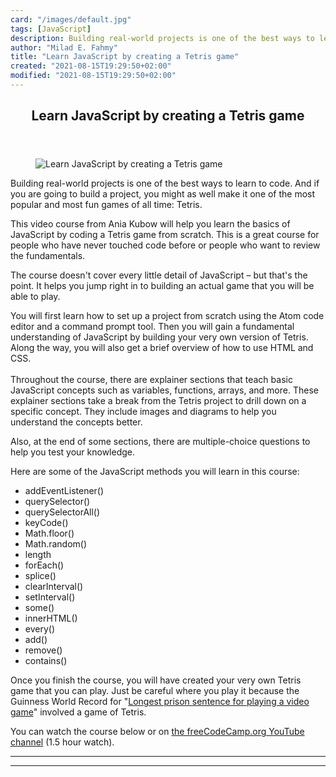 ```yaml
---
card: "/images/default.jpg"
tags: [JavaScript]
description: Building real-world projects is one of the best ways to learn
author: "Milad E. Fahmy"
title: "Learn JavaScript by creating a Tetris game"
created: "2021-08-15T19:29:50+02:00"
modified: "2021-08-15T19:29:50+02:00"
---
```

<div class="site-wrapper">
<main id="site-main" class="site-main outer">
<div class="inner">
<article class="post-full post tag-javascript tag-youtube ">
<header class="post-full-header">
<h1 class="post-full-title">Learn JavaScript by creating a Tetris game</h1>
</header>
<figure class="post-full-image">
<picture>
<source media="(max-width: 700px)" sizes="1px" srcset="data:image/gif;base64,R0lGODlhAQABAIAAAAAAAP///yH5BAEAAAAALAAAAAABAAEAAAIBRAA7 1w">
<source media="(min-width: 701px)" sizes="(max-width: 800px) 400px,
(max-width: 1170px) 700px,
1400px" srcset="/news/content/images/size/w300/2020/09/codetetris.png 300w,
/news/content/images/size/w600/2020/09/codetetris.png 600w,
/news/content/images/size/w1000/2020/09/codetetris.png 1000w,
/news/content/images/size/w2000/2020/09/codetetris.png 2000w">
<img onerror="this.style.display='none'" src="/news/content/images/size/w2000/2020/09/codetetris.png" alt="Learn JavaScript by creating a Tetris game">
</picture>
</figure>
<section class="post-full-content">
<div class="post-content">
<p>Building real-world projects is one of the best ways to learn to code. And if you are going to build a project, you might as well make it one of the most popular and most fun games of all time: Tetris.</p>
<p>This video course from Ania Kubow will help you learn the basics of JavaScript by coding a Tetris game from scratch. This is a great course for people who have never touched code before or people who want to review the fundamentals.</p>
<p>The course doesn't cover every little detail of JavaScript – but that's the point. It helps you jump right in to building an actual game that you will be able to play.</p>
<p>You will first learn how to set up a project from scratch using the Atom code editor and a command prompt tool. Then you will gain a fundamental understanding of JavaScript by building your very own version of Tetris. Along the way, you will also get a brief overview of how to use HTML and CSS.<br><br>Throughout the course, there are explainer sections that teach basic JavaScript concepts such as variables, functions, arrays, and more. These explainer sections take a break from the Tetris project to drill down on a specific concept. They include images and diagrams to help you understand the concepts better.</p>
<p>Also, at the end of some sections, there are multiple-choice questions to help you test your knowledge.</p>
<p>Here are some of the JavaScript methods you will learn in this course:</p>
<ul>
<li>addEventListener()</li>
<li>querySelector()</li>
<li>querySelectorAll()</li>
<li>keyCode()</li>
<li>Math.floor()</li>
<li>Math.random()</li>
<li>length</li>
<li>forEach()</li>
<li>splice()</li>
<li>clearInterval()</li>
<li>setInterval()</li>
<li>some()</li>
<li>innerHTML()</li>
<li>every()</li>
<li>add()</li>
<li>remove()</li>
<li>contains()</li>
</ul>
<p>Once you finish the course, you will have created your very own Tetris game that you can play. Just be careful where you play it because the Guinness World Record for "<a href="https://www.guinnessworldrecords.com/world-records/longest-prison-sentence-for-playing-a-video-game">Longest prison sentence for playing a video game</a>" involved a game of Tetris.</p>
<p>You can watch the course below or on <a href="https://www.youtube.com/watch?v=rAUn1Lom6dw">the freeCodeCamp.org YouTube channel</a> (1.5 hour watch).</p>
</div>
<hr>
<hr>
</section>
</article>
</div>
</main>
</div>
<!-- Google Tag Manager (noscript) -->
<!-- End Google Tag Manager (noscript) -->
